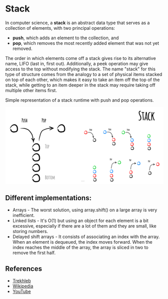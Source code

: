 # Stack

In computer science, a **stack** is an abstract data type that serves
as a collection of elements, with two principal operations:

- **push**, which adds an element to the collection, and
- **pop**, which removes the most recently added element that was not yet removed.

The order in which elements come off a stack gives rise to its
alternative name, LIFO (last in, first out). Additionally, a
peek operation may give access to the top without modifying
the stack. The name "stack" for this type of structure comes
from the analogy to a set of physical items stacked on top of
each other, which makes it easy to take an item off the top
of the stack, while getting to an item deeper in the stack
may require taking off multiple other items first.

Simple representation of a stack runtime with push and pop operations.

![Stack](./data-structures/images/stack.jpeg)

## Different implementations:

- Arrays - The worst solution, using array.shift() on a large array is very inefficient.
- Linked lists - It's O(1) but using an object for each element is a bit excessive, especially if there are a lot of them and they are small, like storing numbers.
- Delayed shift arrays - It consists of associating an index with the array. When an element is dequeued, the index moves forward. When the index reaches the middle of the array, the array is sliced in two to remove the first half.

## References

- [Trekhleb](https://github.com/trekhleb/javascript-algorithms/blob/master/src/data-structures/stack/README.md)
- [Wikipedia](<https://en.wikipedia.org/wiki/Stack_(abstract_data_type)>)
- [YouTube](https://www.youtube.com/watch?v=wjI1WNcIntg&list=PLLXdhg_r2hKA7DPDsunoDZ-Z769jWn4R8&index=3&)
